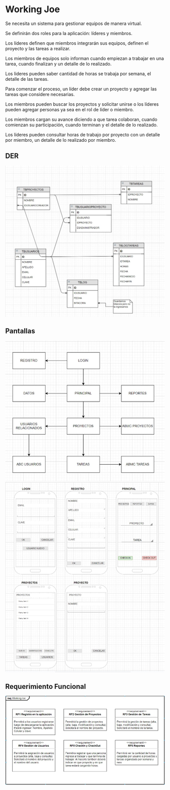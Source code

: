 # Working Joe
Se necesita un sistema para gestionar equipos de manera virtual.

Se definirán dos roles para la aplicación: líderes y miembros.

Los líderes definen que miembros integrarán sus equipos, definen el proyecto y las tareas a realizar. 

Los miembros de equipos solo informan cuando empiezan a trabajar en una tarea, cuando finalizan y un detalle de lo realizado.

Los lideres pueden saber cantidad de horas se trabaja por semana, el detalle de las tareas.

Para comenzar el proceso, un líder debe crear un proyecto y agregar las tareas que considere necesarias.

Los miembros pueden buscar los proyectos y solicitar unirse o los líderes pueden agregar personas ya sea en el rol de líder o miembro.

Los miembros cargan su avance diciendo a que tarea colaboran, cuando comienzan su participación, cuando terminan y el detalle de lo realizado.

Los líderes pueden consultar horas de trabajo por proyecto con un detalle por miembro, un detalle de lo realizado por miembro.
## DER
![DER](./assets/documentationImages/DER.JPG)

## Pantallas
![Pantallas](./assets/documentationImages/Pantallas.JPG)
![Detalle](./assets/documentationImages/Detalle.JPG)

## Requerimiento Funcional
![ReqFun](./assets/documentationImages/ReqFuncional.JPG)